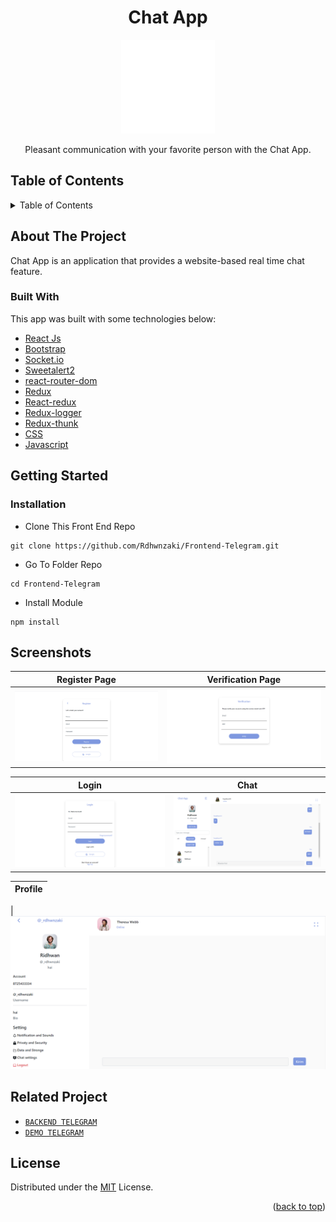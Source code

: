 <h1 align="center">Chat App</h1>

<p align="center">
  <img height="150" src="https://github.com/Rdhwnzaki/Frontend-Telegram/blob/main/screenshoot/logo.png"  />
</p>
 <p align="center">
   Pleasant communication with your favorite person with the Chat App.
  </p>

<!-- TABLE OF CONTENTS -->

## Table of Contents

<details>
  <summary>Table of Contents</summary>
  <ol>
    <li>
      <a href="#about-the-project">About The Project</a>
      <ul>
        <li><a href="#built-with">Built with</a></li>
      </ul>
    </li>
    <li>
      <a href="#getting-started">Getting Started</a>
      <ul>
        <li><a href="#installation">Installation</a></li>
      </ul>
    </li>
    <li><a href="#screenshots">Screenshots</a></li>
    <li><a href="#related-project">Related Project</a></li>
    <li><a href="#license">License</a></li>
  </ol>
</details>

## About The Project

Chat App is an application that provides a website-based real time chat feature.

### Built With

This app was built with some technologies below:

- [React Js](https://reactjs.org)
- [Bootstrap](https://www.npmjs.com/package/bootstrap)
- [Socket.io](https://socket.io)
- [Sweetalert2](https://www.npmjs.com/package/sweetalert2)
- [react-router-dom](https://www.npmjs.com/package/react-router-dom)
- [Redux](https://www.npmjs.com/package/redux)
- [React-redux](https://www.npmjs.com/package/react-redux)
- [Redux-logger](https://www.npmjs.com/package/redux-logger)
- [Redux-thunk](https://www.npmjs.com/search?q=redux-thunk)
- [CSS](https://developer.mozilla.org/en-US/docs/Web/CSS?retiredLocale=id)
- [Javascript](https://www.javascript.com/)

<!-- GETTING STARTED -->

## Getting Started

### Installation

- Clone This Front End Repo

```
git clone https://github.com/Rdhwnzaki/Frontend-Telegram.git
```

- Go To Folder Repo

```
cd Frontend-Telegram
```

- Install Module

```
npm install
```

## Screenshots

| Register Page                                                                                               | Verification Page                                                                                                   |
| ----------------------------------------------------------------------------------------------------------- | ------------------------------------------------------------------------------------------------------------------- |
| ![Register](https://github.com/Rdhwnzaki/Frontend-Telegram/blob/main/screenshoot/regis.png "Register Page") | ![Verification](https://github.com/Rdhwnzaki/Frontend-Telegram/blob/main/screenshoot/verif.png "Verification Page") |

| Login                                                                                            | Chat                                                                                          |
| ------------------------------------------------------------------------------------------------ | --------------------------------------------------------------------------------------------- |
| ![Login](https://github.com/Rdhwnzaki/Frontend-Telegram/blob/main/screenshoot/login.png "Login") | ![Chat](https://github.com/Rdhwnzaki/Frontend-Telegram/blob/main/screenshoot/chat.png "Chat") |

| Profile |
| ------- |

| ![Profile](https://github.com/Rdhwnzaki/Frontend-Telegram/blob/main/screenshoot/profile.png "Profile")

## Related Project

- [`BACKEND TELEGRAM`](https://github.com/Rdhwnzaki/Backend-Telegram)
- [`DEMO TELEGRAM`]()

## License

Distributed under the [MIT](/LICENSE) License.

<p align="right">(<a href="#top">back to top</a>)</p>
